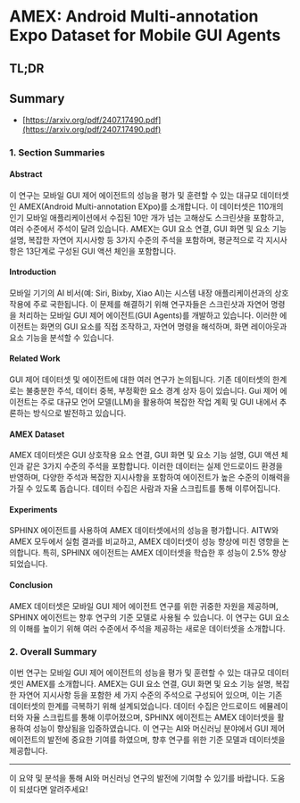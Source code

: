 # AMEX: Android Multi-annotation Expo Dataset for Mobile GUI Agents
## TL;DR
## Summary
- [https://arxiv.org/pdf/2407.17490.pdf](https://arxiv.org/pdf/2407.17490.pdf)

### 1. Section Summaries

#### Abstract
이 연구는 모바일 GUI 제어 에이전트의 성능을 평가 및 훈련할 수 있는 대규모 데이터셋인 AMEX(Android Multi-annotation EXpo)를 소개합니다. 이 데이터셋은 110개의 인기 모바일 애플리케이션에서 수집된 10만 개가 넘는 고해상도 스크린샷을 포함하고, 여러 수준에서 주석이 달려 있습니다. AMEX는 GUI 요소 연결, GUI 화면 및 요소 기능 설명, 복잡한 자연어 지시사항 등 3가지 수준의 주석을 포함하며, 평균적으로 각 지시사항은 13단계로 구성된 GUI 액션 체인을 포함합니다.

#### Introduction
모바일 기기의 AI 비서(예: Siri, Bixby, Xiao AI)는 시스템 내장 애플리케이션과의 상호 작용에 주로 국한됩니다. 이 문제를 해결하기 위해 연구자들은 스크린샷과 자연어 명령을 처리하는 모바일 GUI 제어 에이전트(GUI Agents)를 개발하고 있습니다. 이러한 에이전트는 화면의 GUI 요소를 직접 조작하고, 자연어 명령을 해석하며, 화면 레이아웃과 요소 기능을 분석할 수 있습니다.

#### Related Work
GUI 제어 데이터셋 및 에이전트에 대한 여러 연구가 논의됩니다. 기존 데이터셋의 한계로는 불충분한 주석, 데이터 중복, 부정확한 요소 경계 상자 등이 있습니다. Gui 제어 에이전트는 주로 대규모 언어 모델(LLM)을 활용하여 복잡한 작업 계획 및 GUI 내에서 추론하는 방식으로 발전하고 있습니다.

#### AMEX Dataset
AMEX 데이터셋은 GUI 상호작용 요소 연결, GUI 화면 및 요소 기능 설명, GUI 액션 체인과 같은 3가지 수준의 주석을 포함합니다. 이러한 데이터는 실제 안드로이드 환경을 반영하며, 다양한 주석과 복잡한 지시사항을 포함하여 에이전트가 높은 수준의 이해력을 가질 수 있도록 돕습니다. 데이터 수집은 사람과 자율 스크립트를 통해 이루어집니다.

#### Experiments
SPHINX 에이전트를 사용하여 AMEX 데이터셋에서의 성능을 평가합니다. AITW와 AMEX 모두에서 실험 결과를 비교하고, AMEX 데이터셋이 성능 향상에 미친 영향을 논의합니다. 특히, SPHINX 에이전트는 AMEX 데이터셋을 학습한 후 성능이 2.5% 향상되었습니다.

#### Conclusion
AMEX 데이터셋은 모바일 GUI 제어 에이전트 연구를 위한 귀중한 자원을 제공하며, SPHINX 에이전트는 향후 연구의 기준 모델로 사용될 수 있습니다. 이 연구는 GUI 요소의 이해를 높이기 위해 여러 수준에서 주석을 제공하는 새로운 데이터셋을 소개합니다.

### 2. Overall Summary
이번 연구는 모바일 GUI 제어 에이전트의 성능을 평가 및 훈련할 수 있는 대규모 데이터셋인 AMEX를 소개합니다. AMEX는 GUI 요소 연결, GUI 화면 및 요소 기능 설명, 복잡한 자연어 지시사항 등을 포함한 세 가지 수준의 주석으로 구성되어 있으며, 이는 기존 데이터셋의 한계를 극복하기 위해 설계되었습니다. 데이터 수집은 안드로이드 에뮬레이터와 자율 스크립트를 통해 이루어졌으며, SPHINX 에이전트는 AMEX 데이터셋을 활용하여 성능이 향상됨을 입증하였습니다. 이 연구는 AI와 머신러닝 분야에서 GUI 제어 에이전트의 발전에 중요한 기여를 하였으며, 향후 연구를 위한 기준 모델과 데이터셋을 제공합니다.

---

이 요약 및 분석을 통해 AI와 머신러닝 연구의 발전에 기여할 수 있기를 바랍니다. 도움이 되셨다면 알려주세요!
